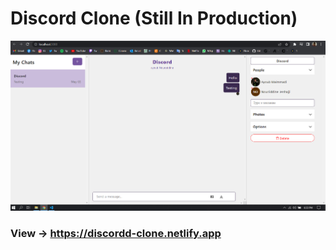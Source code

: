 # Discord Clone (Still In Production)

![](./public/homepage.PNG)

### View -> https://discordd-clone.netlify.app
